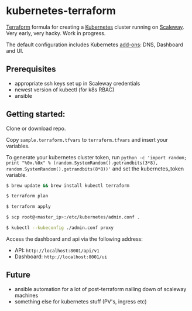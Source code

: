 # kubernetes-terraform

[Terraform](https://terraform.io) formula for creating a [Kubernetes](http://kubernetes.io) cluster running on [Scaleway](https://scaleway.com). Very early, very hacky. Work in progress.

The default configuration includes Kubernetes
[add-ons](https://github.com/kubernetes/kubernetes/tree/master/cluster/addons):
DNS, Dashboard and UI.

## Prerequisites

* appropriate ssh keys set up in Scaleway credentials
* newest version of kubectl (for k8s RBAC)
* ansible

## Getting started:
Clone or download repo.

Copy `sample.terraform.tfvars` to `terraform.tfvars` and insert your variables.

To generate your kubernetes cluster token, run `python -c 'import random; print "%0x.%0x" % (random.SystemRandom().getrandbits(3*8), random.SystemRandom().getrandbits(8*8))'` and set the kubernetes_token variable.


```bash
$ brew update && brew install kubectl terraform

$ terraform plan

$ terraform apply

$ scp root@<master_ip>:/etc/kubernetes/admin.conf .

$ kubectl --kubeconfig ./admin.conf proxy
```
Access the dashboard and api via the following address:

- API: `http://localhost:8001/api/v1`
- Dashboard: `http://localhost:8001/ui`

## Future
- ansible automation for a lot of post-terraform nailing down of scaleway machines
- something else for kubernetes stuff (PV's, ingress etc) 
